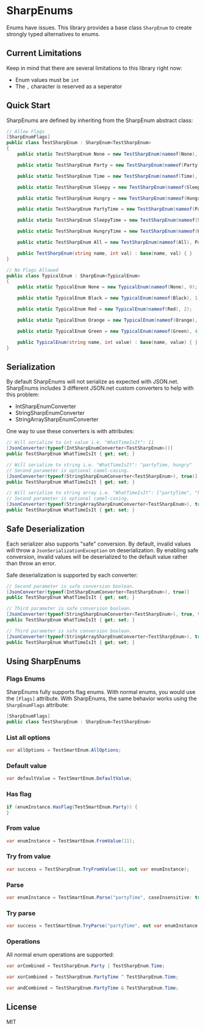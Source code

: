 # SharpEnums
Enums have issues. This library provides a base class `SharpEnum` to create strongly typed alternatives to enums.


## Current Limitations
Keep in mind that there are several limitations to this library right now:
* Enum values must be `int`
* The `,` character is reserved as a seperator

## Quick Start
SharpEnums are defined by inheriting from the SharpEnum abstract class:
```csharp
// Allow Flags
[SharpEnumFlags]
public class TestSharpEnum : SharpEnum<TestSharpEnum>
{
    public static TestSharpEnum None = new TestSharpEnum(nameof(None), 0);

    public static TestSharpEnum Party = new TestSharpEnum(nameof(Party), 1 << 0);

    public static TestSharpEnum Time = new TestSharpEnum(nameof(Time), 1 << 1);

    public static TestSharpEnum Sleepy = new TestSharpEnum(nameof(Sleepy), 1 << 2);

    public static TestSharpEnum Hungry = new TestSharpEnum(nameof(Hungry), 1 << 3);

    public static TestSharpEnum PartyTime = new TestSharpEnum(nameof(PartyTime), Party.Value + Time.Value);

    public static TestSharpEnum SleepyTime = new TestSharpEnum(nameof(SleepyTime), Sleepy.Value + Time.Value);

    public static TestSharpEnum HungryTime = new TestSharpEnum(nameof(HungryTime), Hungry.Value + Time.Value);

    public static TestSharpEnum All = new TestSharpEnum(nameof(All), Party.Value + Time.Value + Sleepy.Value + Hungry.Value);

    public TestSharpEnum(string name, int val) : base(name, val) { }
}

// No Flags Allowed
public class TypicalEnum : SharpEnum<TypicalEnum>
{
    public static TypicalEnum None = new TypicalEnum(nameof(None), 0);

    public static TypicalEnum Black = new TypicalEnum(nameof(Black), 1);

    public static TypicalEnum Red = new TypicalEnum(nameof(Red), 2);

    public static TypicalEnum Orange = new TypicalEnum(nameof(Orange), 3);

    public static TypicalEnum Green = new TypicalEnum(nameof(Green), 4);

    public TypicalEnum(string name, int value) : base(name, value) { }
}
```

## Serialization

By default SharpEnums will not serialize as expected with JSON.net. SharpEnums includes 3 different JSON.net custom converters to help with this problem:
* IntSharpEnumConverter
* StringSharpEnumConverter
* StringArraySharpEnumConverter

One way to use these converters is with attributes:
```csharp
// Will serialize to int value i.e. "WhatTimeIsIt": 11
[JsonConverter(typeof(IntSharpEnumConverter<TestSharpEnum>))]
public TestSharpEnum WhatTimeIsIt { get; set; }

// Will serialize to string i.e. "WhatTimeIsIt": "partyTime, hungry"
// Second parameter is optional camel-casing.
[JsonConverter(typeof(StringSharpEnumConverter<TestSharpEnum>), true)]
public TestSharpEnum WhatTimeIsIt { get; set; }

// Will serialize to string array i.e. "WhatTimeIsIt": ["partyTime", "hungry"]
// Second parameter is optional camel-casing.
[JsonConverter(typeof(StringArraySharpEnumConverter<TestSharpEnum>), true)]
public TestSharpEnum WhatTimeIsIt { get; set; }
```

## Safe Deserialization
Each serializer also supports "safe" conversion. By default, invalid values will throw a `JsonSerializationException` on deserialization. By enabling safe conversion, invalid values will be deserialized to the default value rather than throw an error.

Safe deserialization is supported by each converter:
```csharp
// Second parameter is safe conversion boolean.
[JsonConverter(typeof(IntSharpEnumConverter<TestSharpEnum>), true)]
public TestSharpEnum WhatTimeIsIt { get; set; }

// Third parameter is safe conversion boolean.
[JsonConverter(typeof(StringSharpEnumConverter<TestSharpEnum>), true, true)]
public TestSharpEnum WhatTimeIsIt { get; set; }

// Third parameter is safe conversion boolean.
[JsonConverter(typeof(StringArraySharpEnumConverter<TestSharpEnum>), true, true)]
public TestSharpEnum WhatTimeIsIt { get; set; }
```

## Using SharpEnums

### Flags Enums
SharpEnums fully supports flag enums. With normal enums, you would use the `[Flags]` attribute. With SharpEnums, the same behavior works using the `SharpEnumFlags` attribute:
```csharp
[SharpEnumFlags]
public class TestSharpEnum : SharpEnum<TestSharpEnum>
```

### List all options
```csharp
var allOptions = TestSmartEnum.AllOptions;
```

### Default value
```csharp
var defaultValue = TestSmartEnum.DefaultValue;
```

### Has flag
```csharp
if (enumInstance.HasFlag(TestSmartEnum.Party)) {
}
```

### From value
```csharp
var enumInstance = TestSmartEnum.FromValue(11);
```

### Try from value
```csharp
var success = TestSharpEnum.TryFromValue(11, out var enumInstance);
```

### Parse
```csharp
var enumInstance = TestSmartEnum.Parse("partyTime", caseInsensitive: true);
```

### Try parse
```csharp
var success = TestSmartEnum.TryParse("partyTime", out var enumInstance, caseInsensitive: true);
```

### Operations
All normal enum operations are supported:
```csharp
var orCombined = TestSharpEnum.Party | TestSharpEnum.Time;

var xorCombined = TestSharpEnum.PartyTime ^ TestSharpEnum.Time;

var andCombined = TestSharpEnum.PartyTime & TestSharpEnum.Time;
```

## License

MIT